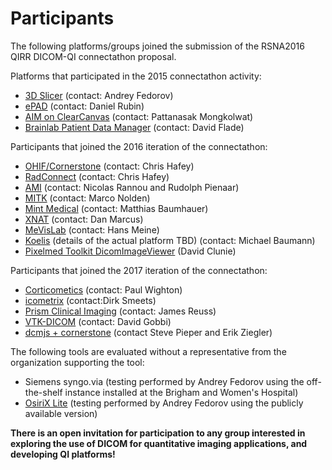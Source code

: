 # Participants

The following platforms/groups joined the submission of the RSNA2016 QIRR DICOM-QI connectathon proposal.

Platforms that participated in the 2015 connectathon activity:

* [3D Slicer](http://slicer.org) \(contact: Andrey Fedorov\)
* [ePAD](https://epad.stanford.edu/) \(contact: Daniel Rubin\)
* [AIM on ClearCanvas](http://www.ict.mahidol.ac.th/research/Imaging-Informatics/index) \(contact: Pattanasak Mongkolwat\)
* [Brainlab Patient Data Manager](https://www.brainlab.com) \(contact: David Flade\)

Participants that joined the 2016 iteration of the connectathon:

* [OHIF/Cornerstone](https://github.com/OHIF) \(contact: Chris Hafey\)
* [RadConnect](https://www.radconnect.com/wp/) \(contact: Chris Hafey\)
* [AMI](https://github.com/FNNDSC/ami) \(contact: Nicolas Rannou and Rudolph Pienaar\)
* [MITK](http://mitk.org) \(contact: Marco Nolden\)
* [Mint Medical](https://mint-medical.com/products-solutions/) \(contact: Matthias Baumhauer\)
* [XNAT](https://www.xnat.org/) \(contact: Dan Marcus\)
* [MeVisLab](http://www.mevislab.de/) \(contact: Hans Meine\)
* [Koelis](http://koelis.com) \(details of the actual platform TBD\) \(contact: Michael Baumann\)
* [Pixelmed Toolkit DicomImageViewer](http://www.pixelmed.com/dicomtoolkit.html) \(David Clunie\)

Participants that joined the 2017 iteration of the connectathon:

* [Corticometics](http://www.corticometrics.com/) \(contact: Paul Wighton\)
* [icometrix](https://icometrix.com/) \(contact:Dirk Smeets\)
* [Prism Clinical Imaging](http://www.prismclinical.com/) \(contact: James Reuss\)
* [VTK-DICOM](https://www.gitbook.com/results/pm/vtk-dicom.md) \(contact: David Gobbi\)
* [dcmjs + cornerstone](https://github.com/pieper/dcmjs) \(contact Steve Pieper and Erik Ziegler\)

The following tools are evaluated without a representative from the organization supporting the tool:

* Siemens syngo.via \(testing performed by Andrey Fedorov using the off-the-shelf instance installed at the Brigham and Women's Hospital\)
* [OsiriX Lite](http://www.osirix-viewer.com/ContributionOsiriX.html) \(testing performed by Andrey Fedorov using the publicly available version\)

**There is an open invitation for participation to any group interested in exploring the use of DICOM for quantitative imaging applications, and developing QI platforms!**

